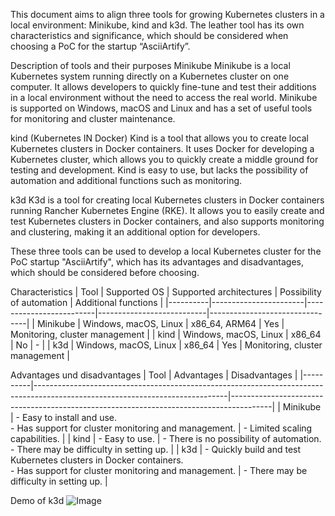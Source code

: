 This document aims to align three tools for growing Kubernetes clusters in a local environment: Minikube, kind and k3d. The leather tool has its own characteristics and significance, which should be considered when choosing a PoC for the startup “AsciiArtify”.

Description of tools and their purposes
Minikube
Minikube is a local Kubernetes system running directly on a Kubernetes cluster on one computer. It allows developers to quickly fine-tune and test their additions in a local environment without the need to access the real world. Minikube is supported on Windows, macOS and Linux and has a set of useful tools for monitoring and cluster maintenance.

kind (Kubernetes IN Docker)
Kind is a tool that allows you to create local Kubernetes clusters in Docker containers. It uses Docker for developing a Kubernetes cluster, which allows you to quickly create a middle ground for testing and development. Kind is easy to use, but lacks the possibility of automation and additional functions such as monitoring.

k3d
K3d is a tool for creating local Kubernetes clusters in Docker containers running Rancher Kubernetes Engine (RKE). It allows you to easily create and test Kubernetes clusters in Docker containers, and also supports monitoring and clustering, making it an additional option for developers.

These three tools can be used to develop a local Kubernetes cluster for the PoC startup "AsciiArtify", which has its advantages and disadvantages, which should be considered before choosing.

Characteristics
| Tool     | Supported OS          | Supported architectures | Possibility of automation | Additional functions           |
|----------|-----------------------|-------------------------|---------------------------|--------------------------------|
| Minikube | Windows, macOS, Linux | x86_64, ARM64           | Yes                       | Monitoring, cluster management |
| kind     | Windows, macOS, Linux | x86_64                  | No                        | -                              |
| k3d      | Windows, macOS, Linux | x86_64                  | Yes                       | Monitoring, cluster management |

Advantages und disadvantages
| Tool     | Advantages                                                                                                                   | Disadvantages                                                                          |
|----------|------------------------------------------------------------------------------------------------------------------------------|----------------------------------------------------------------------------------------|
| Minikube | - Easy to install and use. <br> - Has support for cluster monitoring and management.                                         | - Limited scaling capabilities.                                                        |
| kind     | - Easy to use.                                                                                                               | - There is no possibility of automation. <br> - There may be difficulty in setting up. |
| k3d      | - Quickly build and test Kubernetes clusters in Docker containers. <br> - Has support for cluster monitoring and management. | - There may be difficulty in setting up.                                               |

Demo of k3d
![Image](.data/demo.gif)

